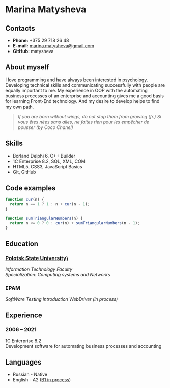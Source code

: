 # Marina Matysheva

## Contacts

- **Phone:** +375 29 718 26 48
- **E-mail:** [marina.matysheva@gmail.com](http://gmail.com)
- **GitHub:** matysheva

## About myself

I love programming and have always been interested in psychology. Developing technical skills and communicating successfully with people are equally important to me. My experience in OOP with the automating business processes of an enterprise and accounting gives me a good basis for learning Front-End technology. And my desire to develop helps to find my own path.

> _If you are born without wings, do not stop them from growing_
> _(fr.) Si vous êtes nées sans ailes, ne faites rien pour les empêcher de pousser (by Coco Chanel)_

## Skills

- Borland Delphi 6, C++ Builder
- 1С Enterprise 8.2, SQL, XML, COM
- HTML5, CSS3, JavaScript Basics
- Git, GitHub

## Code examples

```javascript
function cur(n) {
  return n == 1 ? 1 : n + cur(n - 1);
}

function sumTriangularNumbers(n) {
  return n <= 0 ? 0 : cur(n) + sumTriangularNumbers(n - 1);
}
```

## Education

### [**Polotsk State University**](https://www.psu.by/en/)\

_Information Technology Faculty_\
_Specialization: Computing systems and Networks_

### EPAM

_SoftWare Testing Introduction_
_WebDriver (in process)_

## Experience

### 2006 – 2021

1C Enterprise 8.2\
Development software for automating business processes and accounting

## Languages

- Russian - Native
- English - A2 ([B1 in process](https://skyeng.ru/))
